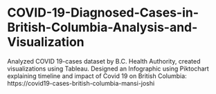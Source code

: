 # COVID-19-Diagnosed-Cases-in-British-Columbia-Analysis-and-Visualization
Analyzed COVID 19-cases dataset by B.C. Health Authority, created visualizations using Tableau.
Designed an Infographic using Piktochart explaining timeline and impact of Covid 19 on British Columbia: https://covid19-cases-british-columbia-mansi-joshi
